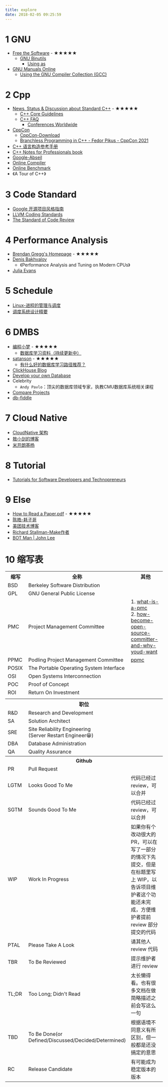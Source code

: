 ```yaml
---
title: explore
date: 2018-02-05 09:25:59
---
```


# 1 GNU

* [Free the Software](https://sourceware.org/) - ★★★★★
    * [GNU Binutils](https://sourceware.org/binutils/)
        * [Using as](https://sourceware.org/binutils/docs/as/index.html)
* [GNU Manuals Online](https://www.gnu.org/manual/manual.html)
    * [Using the GNU Compiler Collection (GCC)](https://gcc.gnu.org/onlinedocs/gcc/)

# 2 Cpp

* [News, Status & Discussion about Standard C++](https://isocpp.org/) - ★★★★★
    * [C++ Core Guidelines](https://isocpp.github.io/CppCoreGuidelines/CppCoreGuidelines)
    * [C++ FAQ](https://isocpp.org/faq)
        * [Conferences Worldwide](https://isocpp.org/wiki/faq/conferences-worldwide/)
* [CppCon](https://cppcon.org/)
    * [CppCon-Download](https://github.com/CppCon)
    * [Branchless Programming in C++ - Fedor Pikus - CppCon 2021](https://www.youtube.com/watch?v=g-WPhYREFjk)
* [C++ 语言构造参考手册](https://www.bookstack.cn/books/cppreference-language)
* [C++ Notes for Professionals book](https://goalkicker.com/CPlusPlusBook/)
* [Google-Abseil](https://abseil.io/)
* [Online Compiler](https://godbolt.org/)
* [Online Benchmark](https://quick-bench.com/)
* 《A Tour of C++》

# 3 Code Standard

* [Google 开源项目风格指南](https://zh-google-styleguide.readthedocs.io/en/latest/google-cpp-styleguide/)
* [LLVM Coding Standards](https://llvm.org/docs/CodingStandards.html)
* [The Standard of Code Review](https://google.github.io/eng-practices/review/reviewer/standard.html)

# 4 Performance Analysis

* [Brendan Gregg's Homepage](https://www.brendangregg.com/) - ★★★★★
* [Denis Bakhvalov](https://easyperf.net/)
    * 《Performance Analysis and Tuning on Modern CPUs》
* [Julia Evans](https://jvns.ca/)

# 5 Schedule

* [Linux-进程的管理与调度](https://github.com/gatieme/LDD-LinuxDeviceDrivers)
* [调度系统设计精要](https://draveness.me/system-design-scheduler/)

# 6 DMBS

* [编程小梦](https://blog.bcmeng.com/) - ★★★★★
    * [数据库学习资料（持续更新中）](https://blog.bcmeng.com/post/database-learning.html)
* [satanson](https://www.zhihu.com/people/grakra) - ★★★★★
    * [有什么好的数据库学习路径推荐？](https://www.zhihu.com/question/451898647/answer/1813178673)
* [ClickHouse Blog](https://clickhouse.com/docs/zh/whats-new/changelog/)
* [Develop your own Database](https://hpi.de/plattner/teaching/archive/winter-term-201819/develop-your-own-database.html)
* Celebrity
    * `Andy Pavlo`：顶尖的数据库领域专家，执教CMU数据库系统相关课程
* [Compare Projects](https://ossinsight.io/compare/)
* [db-fiddle](https://www.db-fiddle.com/)

# 7 Cloud Native

* [CloudNative 架构](http://team.jiunile.com/)
* [敖小剑的博客](https://skyao.io/)
* [米开朗基杨](https://fuckcloudnative.io/posts/)

# 8 Tutorial

* [Tutorials for Software Developers and Technopreneurs](http://tutorials.jenkov.com/)

# 9 Else

* [How to Read a Paper.pdf](/resources/paper/How-to-Read-a-Paper.pdf) - ★★★★★
* [陈皓-耗子哥](https://coolshell.cn/articles/author/haoel)
* [美团技术博客](https://tech.meituan.com/)
* [Richard Stallman-Make作者](https://www.stallman.org/)
* [BOT Man | John Lee](https://bot-man-jl.github.io/articles/)

# 10 缩写表

<table>
  <tr> <th width="80px" align="center">缩写</th> <th width="240px" align="center">全称</th> <th width="200px" align="center">其他</th> </tr>
  <tr> <td>BSD</td> <td>Berkeley Software Distribution</td> <td></td> </tr>
  <tr> <td>GPL</td> <td>GNU General Public License</td> <td></td> </tr>
  <tr> <td>PMC</td> <td>Project Management Committee</td> <td> 1. <a href="https://www.apache.org/dev/pmc.html#what-is-a-pmc">what-is-a-pmc</a> </br> 2. <a href="https://www.gridgain.com/resources/blog/how-become-open-source-committer-and-why-youd-want">how-become-open-source-committer-and-why-youd-want</a> </td> </tr>
  <tr> <td>PPMC</td> <td>Podling Project Management Committee</td> <td><a href="https://incubator.apache.org/guides/ppmc.html">ppmc</a></td> </tr>
  <tr> <td>POSIX</td> <td>The Portable Operating System Interface</td> <td></td> </tr>
  <tr> <td>OSI</td> <td>Open Systems Interconnection</td> <td></td> </tr>
  <tr> <td>POC</td> <td>Proof of Concept</td> <td></td> </tr>
  <tr> <td>ROI</td> <td>Return On Investment</td> <td></td> </tr>
  <tr> <td></td> <td></td> <td></td> </tr>
  <tr> <th colspan="3" align="center">职位</th> </tr>
  <tr> <td>R&D</td> <td>Research and Development</td> <td></td> </tr>
  <tr> <td>SA</td> <td>Solution Architect</td> <td></td> </tr>
  <tr> <td>SRE</td> <td>Site Reliability Engineering </br> (Server Restart Engineer😁)</td> <td></td> </tr>
  <tr> <td>DBA</td> <td>Database Administration</td> <td></td> </tr>
  <tr> <td>QA</td> <td>Quality Assurance</td> <td></td> </tr>
  <tr> <th colspan="3" align="center">Github</th> </tr>
  <tr> <td>PR</td> <td>Pull Request</td> <td></td> </tr>
  <tr> <td>LGTM</td> <td>Looks Good To Me</td> <td>代码已经过 review，可以合并</td> </tr>
  <tr> <td>SGTM</td> <td>Sounds Good To Me</td> <td>代码已经过 review，可以合并</td> </tr>
  <tr> <td>WIP</td> <td>Work In Progress</td> <td>如果你有个改动很大的 PR，可以在写了一部分的情况下先提交，但是在标题里写上 WIP，以告诉项目维护者这个功能还未完成，方便维护者提前 review 部分提交的代码</td> </tr>
  <tr> <td>PTAL</td> <td>Please Take A Look</td> <td>请其他人 review 代码</td> </tr>
  <tr> <td>TBR</td> <td>To Be Reviewed</td> <td>提示维护者进行 review</td> </tr>
  <tr> <td>TL;DR</td> <td>Too Long; Didn't Read</td> <td>太长懒得看。也有很多文档在做简略描述之前会写这么一句</td> </tr>
  <tr> <td>TBD</td> <td>To Be Done(or Defined/Discussed/Decided/Determined)</td> <td>根据语境不同意义有所区别，但一般都是还没搞定的意思</td> </tr>
  <tr> <td>RC</td> <td>Release Candidate</td> <td>有可能成为稳定版本的版本</td> </tr>
</table>
